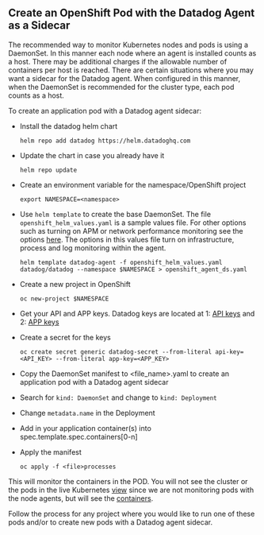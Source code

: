 Create an OpenShift Pod with the Datadog Agent as a Sidecar
--

The recommended way to monitor Kubernetes nodes and pods is using a DaemonSet. In this manner each node where an agent is installed counts as a host. There may be additional charges if the allowable number of containers per host is reached. There are certain situations where you may want a sidecar for the Datadog agent.  When configured in this manner, when the DaemonSet is recommended for the cluster type, each pod counts as a host.  
  
To create an application pod with a Datadog agent sidecar:  
  
* Install the datadog helm chart  
  
  ```  
  helm repo add datadog https://helm.datadoghq.com  
  ```  
  
* Update the chart in case you already have it  
  
  ```  
  helm repo update  
  ```  

* Create an environment variable for the namespace/OpenShift project  
  
  ```  
  export NAMESPACE=<namespace>  
  ```  

* Use ```helm template``` to create the base DaemonSet.  The file ```openshift_helm_values.yaml``` is a sample values file.  For other options such as turning on APM or network performance monitoring see the options [here](https://github.com/DataDog/helm-charts/blob/main/charts/datadog/values.yaml).  The options in this values file turn on infrastructure, process and log monitoring within the agent.  
  
  ```  
  helm template datadog-agent -f openshift_helm_values.yaml datadog/datadog --namespace $NAMESPACE > openshift_agent_ds.yaml  
  ```  

* Create a new project in OpenShift  
  ```  
  oc new-project $NAMESPACE
  ``` 

* Get your API and APP keys. Datadog keys are located at 1: [API keys](https://app.datadoghq.com/organization-settings/api-keys) and 2: [APP keys](https://app.datadoghq.com/organization-settings/application-keys)  
  
* Create a secret for the keys  

  ```  
  oc create secret generic datadog-secret --from-literal api-key=<API_KEY> --from-literal app-key=<APP_KEY>  
  ```  

* Copy the DaemonSet manifest to <file_name>.yaml to create an application pod with a Datadog agent sidecar  
  
* Search for ```kind: DaemonSet``` and change to ```kind: Deployment```  
  
* Change ```metadata.name``` in the Deployment  
  
* Add in your application container(s) into spec.template.spec.containers[0-n]  
  
* Apply the manifest  
  
  ```  
  oc apply -f <file>processes
  ```  
  
This will monitor the containers in the POD.  You will not see the cluster or the pods in the live Kubernetes [view](https://app.datadoghq.com/orchestration/explorer/pod?explorer-na-groups=false&panel_tab=logs) since we are not monitoring pods with the node agents, but will see the [containers](https://app.datadoghq.com/containers?selectedTopGraph=timeseries).  
  
Follow the process for any project where you would like to run one of these pods and/or to create new pods with a Datadog agent sidecar.  
